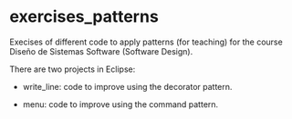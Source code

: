 exercises_patterns
==================

Execises of different code to apply patterns (for teaching)
for the course Diseño de Sistemas Software (Software Design).

There are two projects in Eclipse:

- write_line: code to improve using the decorator pattern.

- menu: code to improve using the command pattern.
